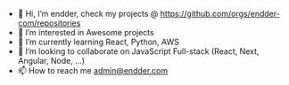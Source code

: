 - 👋 Hi, I’m endder, check my projects @ https://github.com/orgs/endder-com/repositories
- 👀 I’m interested in Awesome projects
- 🌱 I’m currently learning  React, Python, AWS
- 💞️ I’m looking to collaborate on  JavaScript Full-stack (React, Next, Angular, Node, ...)
- 📫 How to reach me  admin@endder.com

<!---
endder-admin/endder-admin is a ✨ special ✨ repository because its `README.md` (this file) appears on your GitHub profile.
You can click the Preview link to take a look at your changes.
--->
